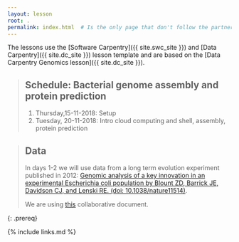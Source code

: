 ```yaml
---
layout: lesson
root: .
permalink: index.html  # Is the only page that don't follow the partner /:path/index.html
---
```


The lessons use the
[Software Carpentry]({{ site.swc_site }}) and
[Data Carpentry]({{ site.dc_site }}) lesson template and are based on the [Data Carpentry Genomics lesson]({{ site.dc_site }}).


> ## Schedule: Bacterial genome assembly and protein prediction
> 
> 
> 1.  Thursday,15-11-2018: Setup
> 2.  Tuesday, 20-11-2018: Intro cloud computing and shell, assembly, protein prediction

> ## Data
>
> In days 1-2 we will use data from a long term evolution experiment published in 2012: [Genomic analysis of a key innovation in an experimental Escherichia coli population by Blount ZD, Barrick JE, Davidson CJ, and Lenski RE. (doi: 10.1038/nature11514)](https://www.nature.com/articles/nature11514).
>
> We are using [this](https://pad.carpentries.org/2018-11-20-MMBI_ComputerPracticum) collaborative document.
>
{: .prereq}

{% include links.md %}
